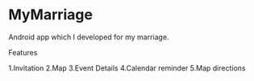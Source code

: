 MyMarriage
==========
Android app which I developed for my marriage.

Features

1.Invitation
2.Map
3.Event Details
4.Calendar reminder
5.Map directions
